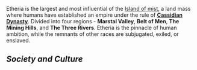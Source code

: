 Etheria is the largest and most influential of the [Island of mist](Islands.md), a land mass where humans have established an empire under the rule of **[Cassidian Dynasty](../Cassidian%20Dynasty.md)**. Divided into four regions - **Marstal Valley**, **Belt of Men**, **The Mining Hills**, and **The Three Rivers**. Etheria is the pinnacle of human ambition, while the remnants of other races are subjugated, exiled, or enslaved.

## ***Society and Culture***
